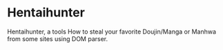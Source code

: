 # Hentaihunter
Hentaihunter, a tools How to steal your favorite Doujin/Manga or Manhwa from some sites using DOM parser.
